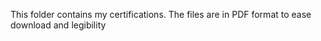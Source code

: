 This folder contains my certifications. The files are in PDF format to ease download and legibility
